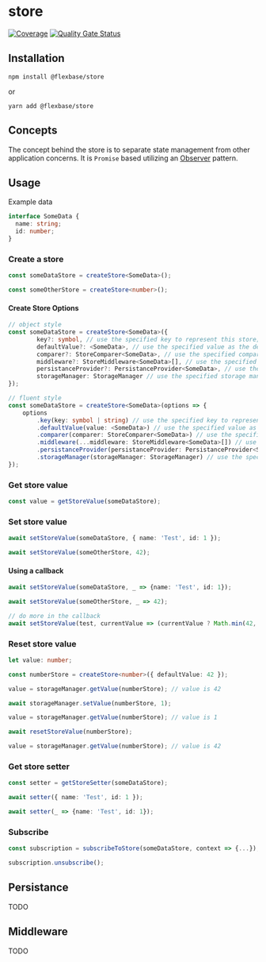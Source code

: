 # store

[![Coverage](https://sonarcloud.io/api/project_badges/measure?project=flexbase-eng_store&metric=coverage)](https://sonarcloud.io/summary/new_code?id=flexbase-eng_store)
[![Quality Gate Status](https://sonarcloud.io/api/project_badges/measure?project=flexbase-eng_store&metric=alert_status)](https://sonarcloud.io/summary/new_code?id=flexbase-eng_store)

## Installation

```
npm install @flexbase/store
```

or

```
yarn add @flexbase/store
```

## Concepts

The concept behind the store is to separate state management from other application concerns. It is `Promise` based utilizing an [Observer](https://en.wikipedia.org/wiki/Observer_pattern) pattern.

## Usage

Example data

```ts
interface SomeData {
  name: string;
  id: number;
}
```

### Create a store

```ts
const someDataStore = createStore<SomeData>();

const someOtherStore = createStore<number>();
```

#### Create Store Options

```ts
// object style
const someDataStore = createStore<SomeData>({
        key?: symbol, // use the specified key to represent this store; otherwise Symbol() is used
        defaultValue?: <SomeData>, // use the specified value as the default value
        comparer?: StoreComparer<SomeData>, // use the specified comparer; otherwise defaultStoreComparer is used
        middleware?: StoreMiddleware<SomeData>[], // use the specified middleware(s)
        persistanceProvider?: PersistanceProvider<SomeData>, // use the specified persistance provider
        storageManager: StorageManager // use the specified storage manager; otherwise use the global manager
});

// fluent style
const someDataStore = createStore<SomeData>(options => {
    options
        .key(key: symbol | string) // use the specified key to represent this store; otherwise Symbol() is used
        .defaultValue(value: <SomeData>) // use the specified value as the default value
        .comparer(comparer: StoreComparer<SomeData>) // use the specified comparer; otherwise defaultStoreComparer is used
        .middleware(...middleware: StoreMiddleware<SomeData>[]) // use the specified middleware(s)
        .persistanceProvider(persistanceProvider: PersistanceProvider<SomeData>) // use the specified persistance provider
        .storageManager(storageManager: StorageManager) // use the specified storage manager; otherwise use the global manager
});
```

### Get store value

```ts
const value = getStoreValue(someDataStore);
```

### Set store value

```ts
await setStoreValue(someDataStore, { name: 'Test', id: 1 });

await setStoreValue(someOtherStore, 42);
```

#### Using a callback

```ts
await setStoreValue(someDataStore, _ => {name: 'Test', id: 1});

await setStoreValue(someOtherStore, _ => 42);

// do more in the callback
await setStoreValue(test, currentValue => (currentValue ? Math.min(42, currentValue) : 0));
```

### Reset store value

```ts
let value: number;

const numberStore = createStore<number>({ defaultValue: 42 });

value = storageManager.getValue(numberStore); // value is 42

await storageManager.setValue(numberStore, 1);

value = storageManager.getValue(numberStore); // value is 1

await resetStoreValue(numberStore);

value = storageManager.getValue(numberStore); // value is 42
```

### Get store setter

```ts
const setter = getStoreSetter(someDataStore);

await setter({ name: 'Test', id: 1 });

await setter(_ => {name: 'Test', id: 1});

```

### Subscribe

```ts
const subscription = subscribeToStore(someDataStore, context => {...});

subscription.unsubscribe();
```

## Persistance

TODO

## Middleware

TODO
